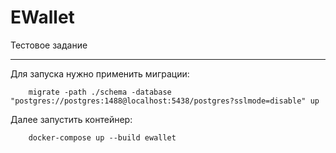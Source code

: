 # EWallet

Тестовое задание
_____
Для запуска нужно применить миграции:
```
    migrate -path ./schema -database "postgres://postgres:1488@localhost:5438/postgres?sslmode=disable" up
```
Далее запустить контейнер:
```
    docker-compose up --build ewallet
```
